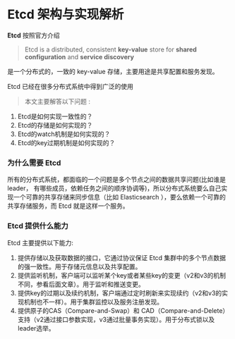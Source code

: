 # Etcd 架构与实现解析

**Etcd** 按照官方介绍

> Etcd is a distributed, consistent **key-value** store for **shared configuration** and **service discovery**

是一个分布式的，一致的 key-value 存储，主要用途是共享配置和服务发现。

Etcd 已经在很多分布式系统中得到广泛的使用

> 本文主要解答以下问题 :

1. Etcd是如何实现一致性的？
2. Etcd的存储是如何实现的？
3. Etcd的watch机制是如何实现的？
4. Etcd的key过期机制是如何实现的？

### 为什么需要 Etcd 

所有的分布式系统，都面临的一个问题是多个节点之间的数据共享问题(比如谁是 leader， 有哪些成员，依赖任务之间的顺序协调等)，所以分布式系统要么自己实现一个可靠的共享存储来同步信息（比如 Elasticsearch ），要么依赖一个可靠的共享存储服务，而 Etcd 就是这样一个服务。

### Etcd 提供什么能力

Etcd 主要提供以下能力:

1. 提供存储以及获取数据的接口，它通过协议保证 Etcd 集群中的多个节点数据的强一致性。用于存储元信息以及共享配置。
2. 提供监听机制，客户端可以监听某个key或者某些key的变更（v2和v3的机制不同，参看后面文章）。用于监听和推送变更。
3. 提供key的过期以及续约机制，客户端通过定时刷新来实现续约（v2和v3的实现机制也不一样）。用于集群监控以及服务注册发现。
4. 提供原子的CAS（Compare-and-Swap）和 CAD（Compare-and-Delete）支持（v2通过接口参数实现，v3通过批量事务实现）。用于分布式锁以及leader选举。



